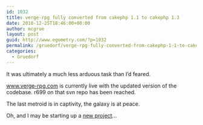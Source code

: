 ```yaml
---
id: 1032
title: verge-rpg fully converted from cakephp 1.1 to cakephp 1.3
date: 2010-12-25T18:46:00+00:00
author: mcgrue
layout: post
guid: http://www.egometry.com/?p=1032
permalink: /gruedorf/verge-rpg-fully-converted-from-cakephp-1-1-to-cakephp-1-3/
categories:
  - Gruedorf
---
```

It was ultimately a much less arduous task than I&#8217;d feared. 

www.verge-rpg.com is currently live with the updated version of the codebase. r699 on that svn repo has been reached.

The last metroid is in captivity, the galaxy is at peace.

Oh, and I may be starting up a <a href=https://github.com/mcgrue/VERGE-IDE>new project</a>&#8230;